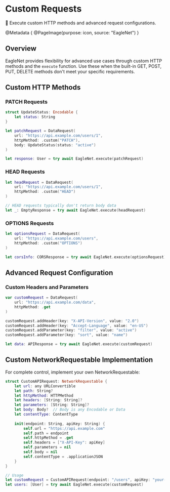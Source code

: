 # Custom Requests

🔧 Execute custom HTTP methods and advanced request configurations.

@Metadata {
   @PageImage(purpose: icon, source: "EagleNet")
}

## Overview

EagleNet provides flexibility for advanced use cases through custom HTTP methods and the `execute` function. Use these when the built-in GET, POST, PUT, DELETE methods don't meet your specific requirements.

## Custom HTTP Methods

### PATCH Requests
```swift
struct UpdateStatus: Encodable {
    let status: String
}

let patchRequest = DataRequest(
    url: "https://api.example.com/users/1",
    httpMethod: .custom("PATCH"),
    body: UpdateStatus(status: "active")
)

let response: User = try await EagleNet.execute(patchRequest)
```

### HEAD Requests
```swift
let headRequest = DataRequest(
    url: "https://api.example.com/users/1",
    httpMethod: .custom("HEAD")
)

// HEAD requests typically don't return body data
let _: EmptyResponse = try await EagleNet.execute(headRequest)
```

### OPTIONS Requests
```swift
let optionsRequest = DataRequest(
    url: "https://api.example.com/users",
    httpMethod: .custom("OPTIONS")
)

let corsInfo: CORSResponse = try await EagleNet.execute(optionsRequest)
```

## Advanced Request Configuration

### Custom Headers and Parameters
```swift
var customRequest = DataRequest(
    url: "https://api.example.com/data",
    httpMethod: .get
)

customRequest.addHeader(key: "X-API-Version", value: "2.0")
customRequest.addHeader(key: "Accept-Language", value: "en-US")
customRequest.addParameter(key: "filter", value: "active")
customRequest.addParameter(key: "sort", value: "name")

let data: APIResponse = try await EagleNet.execute(customRequest)
```

## Custom NetworkRequestable Implementation

For complete control, implement your own NetworkRequestable:

```swift
struct CustomAPIRequest: NetworkRequestable {
    let url: any URLConvertible
    let path: String?
    let httpMethod: HTTPMethod
    let headers: [String: String]?
    let parameters: [String: String]?
    let body: Body?  // Body is any Encodable or Data
    let contentType: ContentType
    
    init(endpoint: String, apiKey: String) {
        self.url = "https://api.example.com"
        self.path = endpoint
        self.httpMethod = .get
        self.headers = ["X-API-Key": apiKey]
        self.parameters = nil
        self.body = nil
        self.contentType = .applicationJSON
    }
}

// Usage
let customRequest = CustomAPIRequest(endpoint: "/users", apiKey: "your-key")
let users: [User] = try await EagleNet.execute(customRequest)
```
